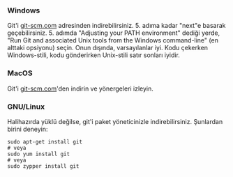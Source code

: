 ### Windows

Git'i [git-scm.com](http://git-scm.com/) adresinden indirebilirsiniz. 5. adıma kadar "next"e basarak geçebilirsiniz. 5. adımda "Adjusting your PATH environment" dediği yerde, "Run Git and associated Unix tools from the Windows command-line" (en alttaki opsiyonu) seçin. Onun dışında, varsayılanlar iyi. Kodu çekerken Windows-stili, kodu gönderirken Unix-stili satır sonları iyidir.

### MacOS

Git'i [git-scm.com](http://git-scm.com/)'den indirin ve yönergeleri izleyin.

### GNU/Linux

Halihazırda yüklü değilse, git'i paket yöneticinizle indirebilirsiniz. Şunlardan birini deneyin:

```
sudo apt-get install git
# veya
sudo yum install git
# veya
sudo zypper install git
```
